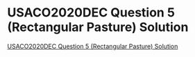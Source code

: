 # USACO2020DEC Question 5 (Rectangular Pasture) Solution
[USACO2020DEC Question 5 (Rectangular Pasture) Solution](https://aiwithcloud.com/2022/09/16/usaco2020dec_question_5_rectangular_pasture_solution/)